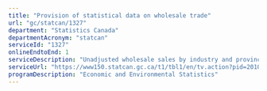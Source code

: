 ```yaml
---
title: "Provision of statistical data on wholesale trade"
url: "gc/statcan/1327"
department: "Statistics Canada"
departmentAcronym: "statcan"
serviceId: "1327"
onlineEndtoEnd: 1
serviceDescription: "Unadjusted wholesale sales by industry and province/territory; seasonally adjusted wholesale sales by province/territory; seasonally adjusted wholesale sales by industry; wholesale chained dollar estimates; wholesale inventories."
serviceUrl: "https://www150.statcan.gc.ca/t1/tbl1/en/tv.action?pid=2010007401"
programDescription: "Economic and Environmental Statistics"
---
```

